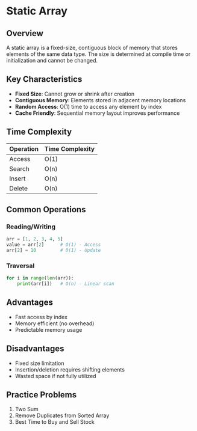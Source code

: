 # Static Array

## Overview
A static array is a fixed-size, contiguous block of memory that stores elements of the same data type. The size is determined at compile time or initialization and cannot be changed.

## Key Characteristics
- **Fixed Size**: Cannot grow or shrink after creation
- **Contiguous Memory**: Elements stored in adjacent memory locations
- **Random Access**: O(1) time to access any element by index
- **Cache Friendly**: Sequential memory layout improves performance

## Time Complexity
| Operation | Time Complexity |
|-----------|----------------|
| Access    | O(1)          |
| Search    | O(n)          |
| Insert    | O(n)          |
| Delete    | O(n)          |

## Common Operations

### Reading/Writing
```python
arr = [1, 2, 3, 4, 5]
value = arr[2]      # O(1) - Access
arr[2] = 10         # O(1) - Update
```

### Traversal
```python
for i in range(len(arr)):
    print(arr[i])   # O(n) - Linear scan
```

## Advantages
- Fast access by index
- Memory efficient (no overhead)
- Predictable memory usage

## Disadvantages
- Fixed size limitation
- Insertion/deletion requires shifting elements
- Wasted space if not fully utilized

## Practice Problems
1. Two Sum
2. Remove Duplicates from Sorted Array
3. Best Time to Buy and Sell Stock
